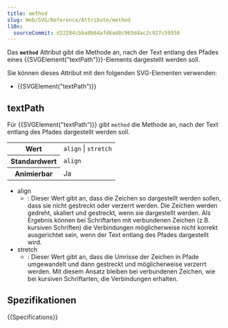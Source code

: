 ```yaml
---
title: method
slug: Web/SVG/Reference/Attribute/method
l10n:
  sourceCommit: d22284cbba8b64afd6ad8c965d4ac2c927c59550
---
```


Das **`method`** Attribut gibt die Methode an, nach der Text entlang des Pfades eines {{SVGElement("textPath")}}-Elements dargestellt werden soll.

Sie können dieses Attribut mit den folgenden SVG-Elementen verwenden:

- {{SVGElement("textPath")}}

## textPath

Für {{SVGElement("textPath")}} gibt `method` die Methode an, nach der Text entlang des Pfades dargestellt werden soll.

<table class="properties">
  <tbody>
    <tr>
      <th scope="row">Wert</th>
      <td><code>align</code> | <code>stretch</code></td>
    </tr>
    <tr>
      <th scope="row">Standardwert</th>
      <td><code>align</code></td>
    </tr>
    <tr>
      <th scope="row">Animierbar</th>
      <td>Ja</td>
    </tr>
  </tbody>
</table>

- align
  - : Dieser Wert gibt an, dass die Zeichen so dargestellt werden sollen, dass sie nicht gestreckt oder verzerrt werden. Die Zeichen werden gedreht, skaliert und gestreckt, wenn sie dargestellt werden. Als Ergebnis können bei Schriftarten mit verbundenen Zeichen (z.B. kursiven Schriften) die Verbindungen möglicherweise nicht korrekt ausgerichtet sein, wenn der Text entlang des Pfades dargestellt wird.
- stretch
  - : Dieser Wert gibt an, dass die Umrisse der Zeichen in Pfade umgewandelt und dann gestreckt und möglicherweise verzerrt werden. Mit diesem Ansatz bleiben bei verbundenen Zeichen, wie bei kursiven Schriftarten, die Verbindungen erhalten.

## Spezifikationen

{{Specifications}}
